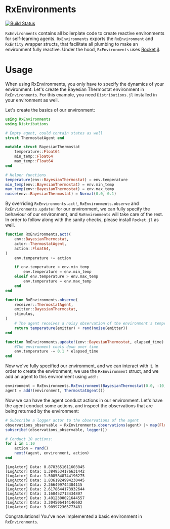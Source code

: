 # RxEnvironments

[![Build Status](https://github.com/biaslab/RxEnvironments.jl/actions/workflows/CI.yml/badge.svg?branch=main)](https://github.com/biaslab/RxEnvironments.jl/actions/workflows/CI.yml?query=branch%3Amain)

`RxEnvironments` contains all boilerplate code to create reactive environments for self-learning agents. `RxEnvironments` exports the `RxEnvironment` and `RxEntity` wrapper structs, that facilitate all plumbing to make an environment fully reactive. Under the hood, `RxEnvironments` uses [Rocket.jl](https://www.github.com/biaslab/Rocket.jl).

# Usage

When using RxEnvironments, you only have to specify the dynamics of your environment. Let's create the Bayesian Thermostat environment in `RxEnvironments`. For this example, you need `Distributions.jl` installed in your environment as well. 

Let's create the basics of our environment:

```julia
using RxEnvironments
using Distributions

# Empty agent, could contain states as well
struct ThermostatAgent end

mutable struct BayesianThermostat
    temperature::Float64
    min_temp::Float64
    max_temp::Float64
end

# Helper functions
temperature(env::BayesianThermostat) = env.temperature
min_temp(env::BayesianThermostat) = env.min_temp
max_temp(env::BayesianThermostat) = env.max_temp
noise(env::BayesianThermostat) = Normal(0.0, 0.1)
```

By overriding `RxEnvironments.act!`, `RxEnvironments.observe` and `RxEnvironments.update!` for our environment, we can fully specify the behaviour of our environment, and `RxEnvironments` will take care of the rest. In order to follow along with the sanity checks, please install `Rocket.jl` as well.

```julia
function RxEnvironments.act!(
    env::BayesianThermostat,
    actor::ThermostatAgent,
    action::Float64,
)
    env.temperature += action

    if env.temperature < env.min_temp
        env.temperature = env.min_temp
    elseif env.temperature > env.max_temp
        env.temperature = env.max_temp
    end
end

function RxEnvironments.observe(
    receiver::ThermostatAgent,
    emitter::BayesianThermostat,
    stimulus,
)
    # The agent receives a noisy observation of the environment's temperature
    return temperature(emitter) + rand(noise(emitter))
end

function RxEnvironments.update!(env::BayesianThermostat, elapsed_time)
    #The environment cools down over time
    env.temperature -= 0.1 * elapsed_time
end

```

Now we've fully specified our environment, and we can interact with it. In order to create the environment, we use the `RxEnvironment` struct, and we add an agent to this environment using `add!`:

```julia
environment = RxEnvironments.RxEnvironment(BayesianThermostat(0.0, -10, 10))
agent = add!(environment, ThermostatAgent())
```

Now we can have the agent conduct actions in our environment. Let's have the agent conduct some actions, and inspect the observations that are being returned by the environment:

```julia
# Subscribe a logger actor to the observations of the agent
observations_observable = RxEnvironments.observations(agent) |> map(Float64, x -> RxEnvironments.data(x))
subscribe!(observations_observable, logger())

# Conduct 10 actions:
for i in 1:10
    action = rand()
    next!(agent, environment, action)
end
```

```
[LogActor] Data: 0.8783651611603845
[LogActor] Data: 1.3849534176631442
[LogActor] Data: 1.5085848744196275
[LogActor] Data: 1.8361924994230445
[LogActor] Data: 2.266499744384115
[LogActor] Data: 2.6178644173932644
[LogActor] Data: 3.168452713434807
[LogActor] Data: 3.4012300021644557
[LogActor] Data: 3.304506414146602
[LogActor] Data: 3.909972365773481
```

Congratulations! You've now implemented a basic environment in `RxEnvironments`.